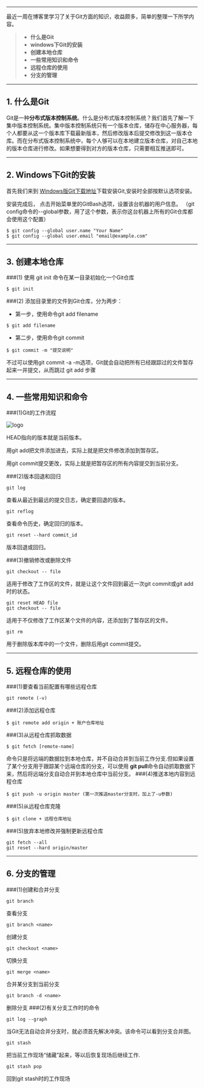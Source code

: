 ﻿
---
最近一周在博客里学习了关于Git方面的知识，收益颇多，简单的整理一下所学内容。

>  * **什么是Git**
>  * **windows下Git的安装**
>  * **创建本地仓库**
>  * **一些常用知识和命令** 
>  * **远程仓库的使用**
>  * **分支的管理**

---
## 1. 什么是Git

Git是一种**分布式版本控制系统**。什么是分布式版本控制系统？我们首先了解一下集中版本控制系统。集中版本控制系统只有一个版本仓库，储存在中心服务器，每个人都要从这一个版本库下载最新版本，然后修改版本后提交修改到这一版本仓库。而在分布式版本控制系统中，每个人够可以在本地建立版本仓库，对自己本地的版本仓库进行修改。如果想要得到对方的版本仓库，只需要相互推送即可。

---
## 2. Windows下Git的安装

首先我们来到 [Windows版Git下载地址](https://git-for-windows.github.io/)下载安装Git,安装时全部按默认选项安装。

安装完成后， 点击开始菜单里的GitBash选项，设置该台机器的用户信息。
（git config命令的--global参数，用了这个参数，表示你这台机器上所有的Git仓库都会使用这个配置）
```
$ git config --global user.name "Your Name"
$ git config --global user.email "email@example.com"
```

---
## 3. 创建本地仓库

###(1) 使用 git init 命令在某一目录初始化一个Git仓库
```
$ git init
```

###(2) 添加目录里的文件到Git仓库，分为两步：

* 第一步，使用命令git add filename
```
$ git add filename
```
* 第二步，使用命令git commit
```
$ git commit -m "提交说明"
```
不过可以使用git commit -a -m选项，Git就会自动把所有已经跟踪过的文件暂存起来一并提交，从而跳过 git add 步骤
 
---
## 4. 一些常用知识和命令

###(1)Git的工作流程

![logo](http://www.liaoxuefeng.com/files/attachments/001384907702917346729e9afbf4127b6dfbae9207af016000/0)

HEAD指向的版本就是当前版本。

用git add把文件添加进去，实际上就是把文件修改添加到暂存区。

用git commit提交更改，实际上就是把暂存区的所有内容提交到当前分支。

###(2)版本回退和回归

```
git log
```     
查看从最近到最远的提交日志，确定要回退的版本。

```
git reflog
```   
查看命令历史，确定回归的版本。

```
git reset --hard commit_id
```   
版本回退或回归。

###(3)撤销修改或删除文件

```
git checkout -- file
```
适用于修改了工作区的文件，就是让这个文件回到最近一次git commit或git add时的状态。

```
git reset HEAD file 
git checkout -- file
```  
适用于不仅修改了工作区某个文件的内容，还添加到了暂存区的文件。

```
git rm
```
用于删除版本库中的一个文件，删除后用git commit提交。

---
## 5. 远程仓库的使用
###(1)要查看当前配置有哪些远程仓库
```
git remote (-v)
```

###(2)添加远程仓库
```
$ git remote add origin + 账户仓库地址
```
###(3)从远程仓库抓取数据
```
$ git fetch [remote-name]
```
命令只是将远端的数据拉到本地仓库，并不自动合并到当前工作分支.但如果设置了某个分支用于跟踪某个远端仓库的分支，可以使用 **git pull**命令自动抓取数据下来，然后将远端分支自动合并到本地仓库中当前分支。
###(4)推送本地内容到远程仓库
```
$ git push -u origin master (第一次推送master分支时，加上了-u参数)
```
###(5)从远程仓库克隆
```
$ git clone + 远程仓库地址
```
###(5)放弃本地修改并强制更新远程仓库
```
git fetch --all
git reset --hard origin/master
```

---
## 6. 分支的管理
###(1)创建和合并分支
```
git branch
```
查看分支

```
git branch <name>
```
创建分支
```
git checkout <name>
```
切换分支
```
git merge <name>
```
合并某分支到当前分支
```
git branch -d <name>
```
删除分支
###(2)有关分支工作时的命令
```
git log --graph
```
当Git无法自动合并分支时，就必须首先解决冲突。该命令可以看到分支合并图。
```
git stash
```
把当前工作现场“储藏”起来，等以后恢复现场后继续工作.
```
git stash pop
```
回到git stash时的工作现场





